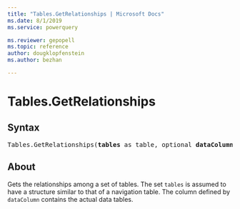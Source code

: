 ```yaml
---
title: "Tables.GetRelationships | Microsoft Docs"
ms.date: 8/1/2019
ms.service: powerquery

ms.reviewer: gepopell
ms.topic: reference
author: dougklopfenstein
ms.author: bezhan

---
```

# Tables.GetRelationships

## Syntax

<pre>
Tables.GetRelationships(<b>tables</b> as table, optional <b>dataColumn</b> as nullable text) as table
</pre>  
  
## About  
Gets the relationships among a set of tables. The set `tables` is assumed to have a structure similar to that of a navigation table. The column defined by `dataColumn` contains the actual data tables.
